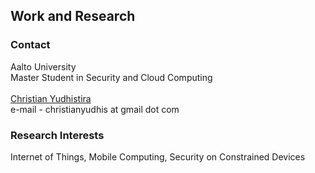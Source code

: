 ## Work and Research

### Contact
Aalto University <br />
Master Student in Security and Cloud Computing <br /><br />
[Christian Yudhistira](https://www.linkedin.com/in/christianyudhistira/) <br />
e-mail - christianyudhis at gmail dot com

### Research Interests
Internet of Things, Mobile Computing, Security on Constrained Devices
